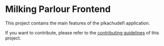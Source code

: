 # Milking Parlour Frontend

This project contains the main features of the pikachudefi application.

If you want to contribute, please refer to the [contributing guidelines](./CONTRIBUTING.md) of this project.
